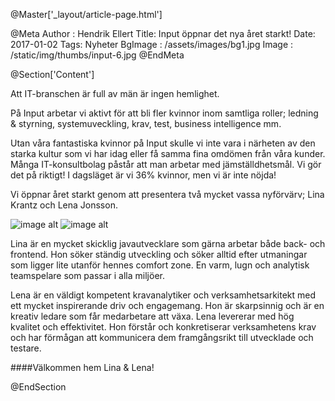 @Master['_layout/article-page.html']

@Meta
Author : Hendrik Ellert
Title: Input öppnar det nya året starkt!
Date: 2017-01-02
Tags: Nyheter
BgImage : /assets/images/bg1.jpg
Image : /static/img/thumbs/input-6.jpg
@EndMeta

@Section['Content']

Att IT-branschen är full av män är ingen hemlighet.

På Input arbetar vi aktivt för att bli fler kvinnor inom samtliga roller; ledning & styrning, systemuveckling, krav, test, business intelligence mm.

Utan våra fantastiska kvinnor på Input skulle vi inte vara i närheten av den starka kultur som vi har idag eller få samma fina omdömen från våra kunder.
Många IT-konsultbolag påstår att man arbetar med jämställdhetsmål. Vi gör det på riktigt! I dagsläget är vi 36% kvinnor, men vi är inte nöjda!

Vi öppnar året starkt genom att presentera två mycket vassa nyförvärv; Lina Krantz och Lena Jonsson.

![image alt](/static/img/nyheter/LinaKrantz.jpg)  ![image alt](/static/img/nyheter/LenaJonsson.jpg)

Lina är en mycket skicklig javautvecklare som gärna arbetar både back- och frontend. Hon söker ständig utveckling och söker alltid efter utmaningar som ligger lite utanför hennes comfort zone. En varm, lugn och analytisk teamspelare som passar i alla miljöer.

Lena är en väldigt kompetent kravanalytiker och verksamhetsarkitekt med ett mycket inspirerande driv och engagemang. Hon är skarpsinnig och är en kreativ ledare som får medarbetare att växa. Lena levererar med hög kvalitet och effektivitet. Hon förstår och konkretiserar verksamhetens krav och har förmågan att kommunicera dem framgångsrikt till utvecklade och testare.

####Välkommen hem Lina & Lena!

@EndSection
